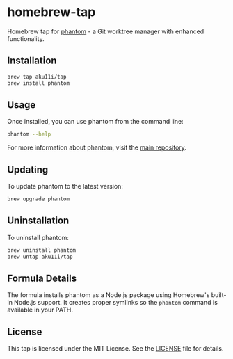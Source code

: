 # homebrew-tap

Homebrew tap for [phantom](https://github.com/aku11i/phantom) - a Git worktree manager with enhanced functionality.

## Installation

```bash
brew tap aku11i/tap
brew install phantom
```

## Usage

Once installed, you can use phantom from the command line:

```bash
phantom --help
```

For more information about phantom, visit the [main repository](https://github.com/aku11i/phantom).

## Updating

To update phantom to the latest version:

```bash
brew upgrade phantom
```

## Uninstallation

To uninstall phantom:

```bash
brew uninstall phantom
brew untap aku11i/tap
```

## Formula Details

The formula installs phantom as a Node.js package using Homebrew's built-in Node.js support. It creates proper symlinks so the `phantom` command is available in your PATH.

## License

This tap is licensed under the MIT License. See the [LICENSE](LICENSE) file for details.